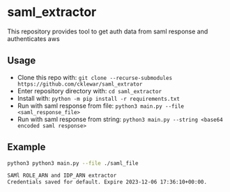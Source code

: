 # saml_extractor

This repository provides tool to get auth data from saml response and authenticates aws

## Usage

- Clone this repo with: `git clone --recurse-submodules https://github.com/cklewar/saml_extrator`
- Enter repository directory with: `cd saml_extractor`
- Install with: `python -m pip install -r requirements.txt`
- Run with saml response from file: `python3 main.py --file <saml_response_file>` 
- Run with saml response from string: `python3 main.py --string <base64 encoded saml response>`

## Example

```bash
python3 python3 main.py --file ./saml_file

SAMl ROLE_ARN and IDP_ARN extractor
Credentials saved for default. Expire 2023-12-06 17:36:10+00:00.
```